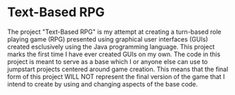 # Text-Based RPG

The project "Text-Based RPG" is my attempt at creating a turn-based role playing game (RPG) presented using graphical user interfaces (GUIs) created esclusively using the Java programming language. This project marks the first time I have ever created GUIs on my own. The code in this project is meant to serve as a base which I or anyone else can use to jumpstart projects centered around game creation. This means that the final form of this project WILL NOT represent the final version of the game that I intend to create by using and changing aspects of the base code.
